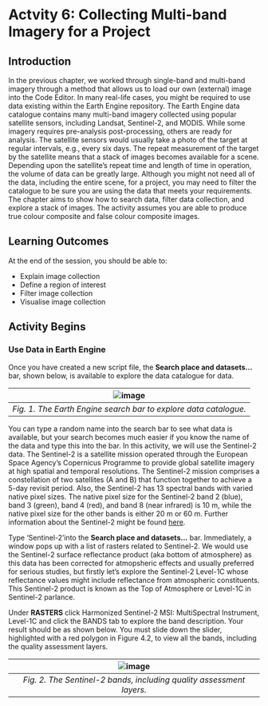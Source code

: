 # Actvity 6: Collecting Multi-band Imagery for a Project

## Introduction

In the previous chapter, we worked through single-band and multi-band imagery through a method that allows us to load our own (external) image into the Code Editor. In many real-life cases, you might be required to use data existing within the Earth Engine repository. The Earth Engine data catalogue contains many multi-band imagery collected using popular satellite sensors, including Landsat, Sentinel-2, and MODIS. While some imagery requires pre-analysis post-processing, others are ready for analysis. 
The satellite sensors would usually take a photo of the target at regular intervals, e.g., every six days. The repeat measurement of the target by the satellite means that a stack of images becomes available for a scene. Depending upon the satellite’s repeat time and length of time in operation, the volume of data can be greatly large. Although you might not need all of the data, including the entire scene, for a project, you may need to filter the catalogue to be sure you are using the data that meets your requirements. The chapter aims to show how to search data, filter data collection, and explore a stack of images.
The activity assumes you are able to produce true colour composite and false colour composite images.


## Learning Outcomes

At the end of the session, you should be able to:

- Explain image collection
- Define a region of interest 
- Filter image collection
- Visualise image collection


## Activity Begins

### Use Data in Earth Engine

Once you have created a new script file, the **Search place and datasets…** bar, shown below, is available to explore the data catalogue for data. 


![image](https://github.com/user-attachments/assets/80bcc647-a5bd-4852-971f-057cc0277332) |
|:--:|
| *Fig. 1. The Earth Engine search bar to explore data catalogue.*|


You can type a random name into the search bar to see what data is available, but your search becomes much easier if you know the name of the data and type this into the bar. In this activity, we will use the Sentinel-2 data. The Sentinel-2 is a satellite mission operated through the European Space Agency’s Copernicus Programme to provide global satellite imagery at high spatial and temporal resolutions. The Sentinel-2 mission comprises a constellation of two satellites (A and B) that function together to achieve a 5-day revisit period. Also, the Sentinel-2 has 13 spectral bands with varied native pixel sizes. The native pixel size for the Sentinel-2 band 2 (blue), band 3 (green), band 4 (red), and band 8 (near infrared) is 10 m, while the native pixel size for the other bands is either 20 m or 60 m. Further information about the Sentinel-2 might be found [here](https://www.esa.int/Enabling_Support/Operations/Sentinel-2_operations). 

Type ‘Sentinel-2’into the **Search place and datasets…** bar. Immediately, a window pops up with a list of rasters related to Sentinel-2. We would use the Sentinel-2 surface reflectance product (aka bottom of atmosphere) as this data has been corrected for atmopsheric effects and usually preferred for serious studies, but firstly let’s explore the Sentinel-2 Level-1C whose reflectance values might include reflectance from atmospheric constituents. This Sentinel-2 product is known as the Top of Atmosphere or Level-1C in Sentinel-2 parlance.

Under **RASTERS** click Harmonized Sentinel-2 MSI: MultiSpectral Instrument, Level-1C and click the BANDS tab to explore the band description. Your result should be as shown below. You must slide down the slider, highlighted with a red polygon in Figure 4.2, to view all the bands, including the quality assessment layers.



![image](https://github.com/user-attachments/assets/8591d960-c28e-4ccc-9e01-b6136c86a822) |
|:--:|
| *Fig. 2. The Sentinel-2 bands, including quality assessment layers.*|

